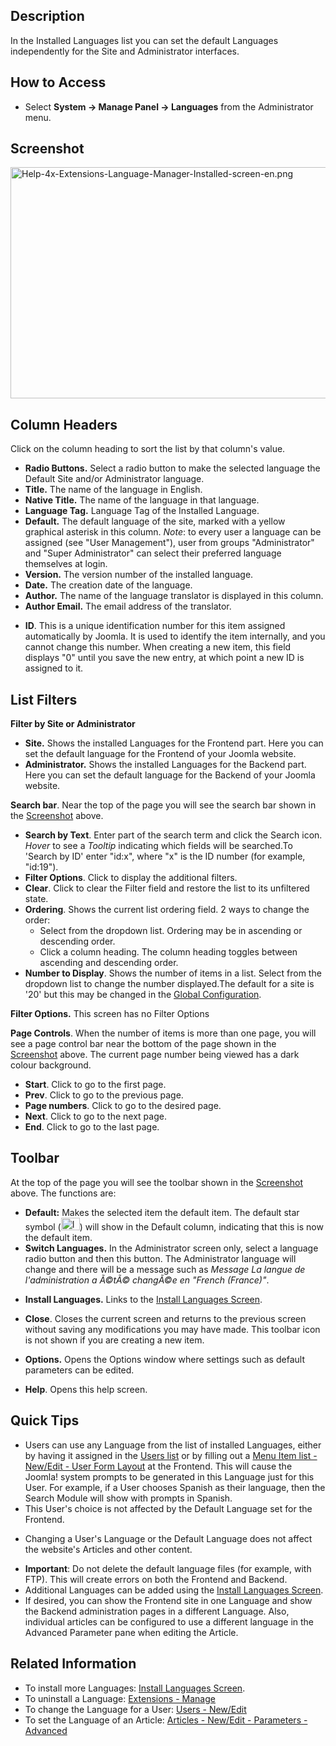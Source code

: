 <!-- Filename: Help4.x:Languages:_Installed / Display title: Languages: Installed -->

## Description

In the Installed Languages list you can set the default Languages
independently for the Site and Administrator interfaces.

## How to Access

- Select **System **→** Manage Panel **→** Languages** from the
  Administrator menu.

## Screenshot

<img
src="https://docs.joomla.org/images/a/a6/Help-4x-Extensions-Language-Manager-Installed-screen-en.png"
decoding="async" data-file-width="800" data-file-height="370"
width="800" height="370"
alt="Help-4x-Extensions-Language-Manager-Installed-screen-en.png" />

## Column Headers

Click on the column heading to sort the list by that column's value.

- **Radio Buttons.** Select a radio button to make the selected language
  the Default Site and/or Administrator language.
- **Title.** The name of the language in English.
- **Native Title.** The name of the language in that language.
- **Language Tag.** Language Tag of the Installed Language.
- **Default.** The default language of the site, marked with a yellow
  graphical asterisk in this column. *Note*: to every user a language
  can be assigned (see "User Management"), user from groups
  "Administrator" and "Super Administrator" can select their preferred
  language themselves at login.
- **Version.** The version number of the installed language.
- **Date.** The creation date of the language.
- **Author.** The name of the language translator is displayed in this
  column.
- **Author Email.** The email address of the translator.

<!-- -->

- **ID**. This is a unique identification number for this item assigned
  automatically by Joomla. It is used to identify the item internally,
  and you cannot change this number. When creating a new item, this
  field displays "0" until you save the new entry, at which point a new
  ID is assigned to it.

## List Filters

**Filter by Site or Administrator**

- **Site.** Shows the installed Languages for the Frontend part. Here
  you can set the default language for the Frontend of your Joomla
  website.
- **Administrator.** Shows the installed Languages for the Backend part.
  Here you can set the default language for the Backend of your Joomla
  website.

**Search bar**. Near the top of the page you will see the search bar
shown in the [Screenshot](#screenshot) above.

- **Search by Text**. Enter part of the search term and click the Search
  icon. *Hover* to see a *Tooltip* indicating which fields will be
  searched.To 'Search by ID' enter "id:x", where "x" is the ID number
  (for example, "id:19").
- **Filter Options**. Click to display the additional filters.
- **Clear**. Click to clear the Filter field and restore the list to its
  unfiltered state.
- **Ordering**. Shows the current list ordering field. 2 ways to change
  the order:
  - Select from the dropdown list. Ordering may be in ascending or
    descending order.
  - Click a column heading. The column heading toggles between ascending
    and descending order.
- **Number to Display**. Shows the number of items in a list. Select
  from the dropdown list to change the number displayed.The default for
  a site is '20' but this may be changed in the [Global
  Configuration](https://docs.joomla.org/Help4.x:Site_Global_Configuration/en#defaultlistlimit "Help4.x:Site Global Configuration/en").

**Filter Options.** This screen has no Filter Options

**Page Controls**. When the number of items is more than one page, you
will see a page control bar near the bottom of the page shown in the
[Screenshot](#screenshot) above. The current page number being viewed
has a dark colour background.

- **Start**. Click to go to the first page.
- **Prev**. Click to go to the previous page.
- **Page numbers**. Click to go to the desired page.
- **Next**. Click to go to the next page.
- **End**. Click to go to the last page.

## Toolbar

At the top of the page you will see the toolbar shown in the
[Screenshot](#Screenshot) above. The functions are:

- **Default:** Makes the selected item the default item. The default
  star symbol
  (<img src="https://docs.joomla.org/images/7/7e/Icon-16-default.png"
  decoding="async" data-file-width="30" data-file-height="20" width="30"
  height="20" alt="Icon-16-default.png" />) will show in the Default
  column, indicating that this is now the default item.
- **Switch Languages.** In the Administrator screen only, select a
  language radio button and then this button. The Administrator language
  will change and there will be a message such as *Message La langue de
  l'administration a Ã©tÃ© changÃ©e en "French (France)"*.

<!-- -->

- **Install Languages.** Links to the [Install Languages
  Screen](https://docs.joomla.org/Help4.x:Extensions_Extension_Manager_Languages/en "Help4.x:Extensions Extension Manager Languages/en").

<!-- -->

- **Close**. Closes the current screen and returns to the previous
  screen without saving any modifications you may have made. This
  toolbar icon is not shown if you are creating a new item.

<!-- -->

- **Options.** Opens the Options window where settings such as default
  parameters can be edited.

<!-- -->

- **Help**. Opens this help screen.

## Quick Tips

- Users can use any Language from the list of installed Languages,
  either by having it assigned in the [Users
  list](https://docs.joomla.org/Help4.x:Users/en "Help4.x:Users/en") or
  by filling out a [Menu Item list - New/Edit - User Form
  Layout](https://docs.joomla.org/Help4.x:Menu_Item:_New_Item/en#User_Form_Layout "Help4.x:Menu Item: New Item/en")
  at the Frontend. This will cause the Joomla! system prompts to be
  generated in this Language just for this User. For example, if a User
  chooses Spanish as their language, then the Search Module will show
  with prompts in Spanish.
- This User's choice is not affected by the Default Language set for the
  Frontend.

<!-- -->

- Changing a User's Language or the Default Language does not affect the
  website's Articles and other content.

<!-- -->

- **Important**: Do not delete the default language files (for example,
  with FTP). This will create errors on both the Frontend and Backend.
- Additional Languages can be added using the [Install Languages
  Screen](https://docs.joomla.org/Help4.x:Extensions_Extension_Manager_Languages/en "Help4.x:Extensions Extension Manager Languages/en").
- If desired, you can show the Frontend site in one Language and show
  the Backend administration pages in a different Language. Also,
  individual articles can be configured to use a different language in
  the Advanced Parameter pane when editing the Article.

## Related Information

- To install more Languages: [Install Languages
  Screen](https://docs.joomla.org/Help4.x:Extensions_Extension_Manager_Languages/en "Help4.x:Extensions Extension Manager Languages/en").
- To uninstall a Language: [Extensions -
  Manage](https://docs.joomla.org/Help4.x:Extensions:_Manage/en "Help4.x:Extensions: Manage/en")
- To change the Language for a User: [Users -
  New/Edit](https://docs.joomla.org/Help4.x:Users:_Edit_Profile/en "Help4.x:Users: Edit Profile/en")
- To set the Language of an Article: [Articles - New/Edit - Parameters -
  Advanced](https://docs.joomla.org/Help4.x:Articles:_Edit/en#Parameters_-_Advanced "Help4.x:Articles: Edit/en")
